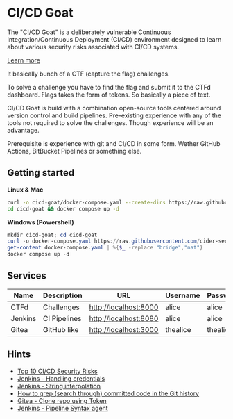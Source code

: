 # CI/CD Goat

The "CI/CD Goat" is a deliberately vulnerable Continuous Integration/Continuous
Deployment (CI/CD) environment designed to learn about various security risks
associated with CI/CD systems.

[Learn more](https://web.archive.org/web/20231206213534/https://www.cidersecurity.io/blog/research/ci-cd-goat/)

It basically bunch of a CTF (capture the flag) challenges.

To solve a challenge you have to find the flag and submit it to the CTFd dashboard.
Flags takes the form of tokens.
So basically a piece of text.

CI/CD Goat is build with a combination open-source tools centered around version
control and build pipelines.
Pre-existing experience with any of the tools not required to solve the challenges.
Though experience will be an advantage.

Prerequisite is experience with git and CI/CD in some form.
Wether GitHub Actions, BitBucket Pipelines or something else.

## Getting started

**Linux & Mac**
```sh
curl -o cicd-goat/docker-compose.yaml --create-dirs https://raw.githubusercontent.com/cider-security-research/cicd-goat/main/docker-compose.yaml
cd cicd-goat && docker compose up -d
```

**Windows (Powershell)**
```powershell
mkdir cicd-goat; cd cicd-goat
curl -o docker-compose.yaml https://raw.githubusercontent.com/cider-security-research/cicd-goat/main/docker-compose.yaml
get-content docker-compose.yaml | %{$_ -replace "bridge","nat"}
docker compose up -d
```

## Services

| Name | Description | URL | Username | Password |
|-|-|-|-|-|
| CTFd | Challenges | [http://localhost:8000](http://localhost:8000) | alice | alice |
| Jenkins | CI Pipelines | [http://localhost:8080](http://localhost:8080) | alice | alice |
| Gitea | GitHub like | [http://localhost:3000](http://localhost:3000) | thealice | thealice |


## Hints

- [ Top 10 CI/CD Security Risks ](https://www.cidersecurity.io/top-10-cicd-security-risks/)
- [Jenkins - Handling credentials](https://www.jenkins.io/doc/book/pipeline/jenkinsfile/#handling-credentials)
- [Jenkins - String interpolation](https://www.jenkins.io/doc/book/pipeline/jenkinsfile/#string-interpolation)
- [How to grep (search through) committed code in the Git history](https://stackoverflow.com/questions/2928584/how-to-grep-search-through-committed-code-in-the-git-history)
- [Gitea - Clone repo using Token](https://forum.gitea.com/t/solved-clone-repo-using-token/1816)
- [Jenkins - Pipeline Syntax agent](https://www.jenkins.io/doc/book/pipeline/syntax/#agent)